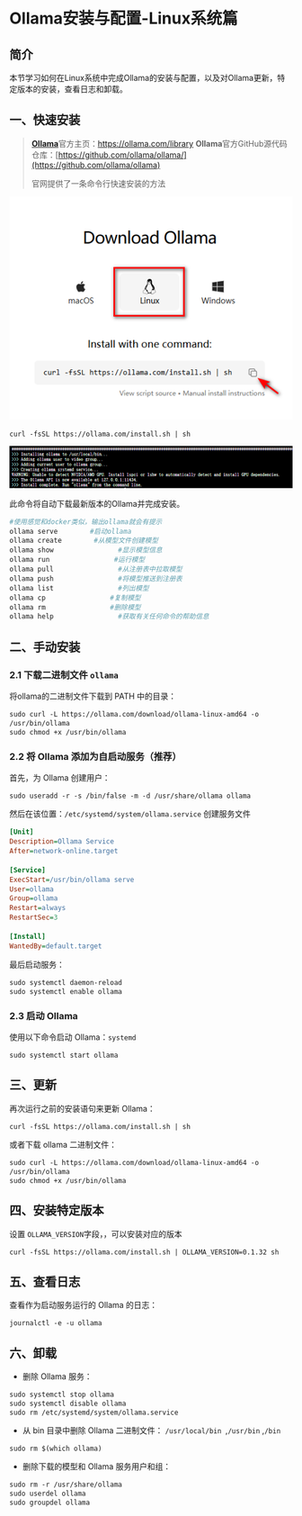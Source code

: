 # Ollama安装与配置-Linux系统篇

## 简介

本节学习如何在Linux系统中完成Ollama的安装与配置，以及对Ollama更新，特定版本的安装，查看日志和卸载。

## 一、快速安装

> [**Ollama**](https://ollama.com/download)官方主页：https://ollama.com/library
> **Ollama**官方GitHub源代码仓库：[https://github.com/ollama/ollama/](https://github.com/ollama/ollama)
>
> 官网提供了一条命令行快速安装的方法

![](..\images\C2-3-1.png)

```shell
curl -fsSL https://ollama.com/install.sh | sh
```

![](..\images\C2-3-2.png)

此命令将自动下载最新版本的Ollama并完成安装。

```bash
#使用感觉和docker类似，输出ollama就会有提示
ollama serve        #启动ollama
ollama create        #从模型文件创建模型
ollama show                #显示模型信息
ollama run                #运行模型
ollama pull                #从注册表中拉取模型
ollama push                #将模型推送到注册表
ollama list                #列出模型
ollama cp                #复制模型
ollama rm                #删除模型
ollama help                #获取有关任何命令的帮助信息
```

## 二、手动安装

### 2.1 下载二进制文件 `ollama`

将ollama的二进制文件下载到 PATH 中的目录：

```shell
sudo curl -L https://ollama.com/download/ollama-linux-amd64 -o /usr/bin/ollama
sudo chmod +x /usr/bin/ollama
```

### 2.2 将 Ollama 添加为自启动服务（推荐）

首先，为 Ollama 创建用户：

```shell
sudo useradd -r -s /bin/false -m -d /usr/share/ollama ollama
```

然后在该位置：`/etc/systemd/system/ollama.service` 创建服务文件

```ini
[Unit]
Description=Ollama Service
After=network-online.target

[Service]
ExecStart=/usr/bin/ollama serve
User=ollama
Group=ollama
Restart=always
RestartSec=3

[Install]
WantedBy=default.target
```

最后启动服务：

```shell
sudo systemctl daemon-reload
sudo systemctl enable ollama
```

### 2.3 启动 Ollama

使用以下命令启动 Ollama：`systemd`

```shell
sudo systemctl start ollama
```

## 三、更新

再次运行之前的安装语句来更新 Ollama：

```shell
curl -fsSL https://ollama.com/install.sh | sh
```

或者下载 ollama 二进制文件：

```shell
sudo curl -L https://ollama.com/download/ollama-linux-amd64 -o /usr/bin/ollama
sudo chmod +x /usr/bin/ollama
```

## 四、安装特定版本

设置 `OLLAMA_VERSION`字段，，可以安装对应的版本

```
curl -fsSL https://ollama.com/install.sh | OLLAMA_VERSION=0.1.32 sh
```

## 五、查看日志

查看作为启动服务运行的 Ollama 的日志：

```shell
journalctl -e -u ollama
```

## 六、卸载

- 删除 Ollama 服务：

```shell
sudo systemctl stop ollama
sudo systemctl disable ollama
sudo rm /etc/systemd/system/ollama.service
```

- 从 bin 目录中删除 Ollama 二进制文件： `/usr/local/bin `,`/usr/bin` ,`/bin`

```shell
sudo rm $(which ollama)
```

- 删除下载的模型和 Ollama 服务用户和组：

```shell
sudo rm -r /usr/share/ollama
sudo userdel ollama
sudo groupdel ollama
```
